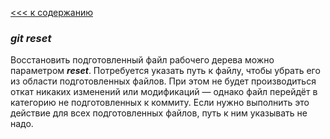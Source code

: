 [<<< к содержанию](readme.md)

### ***git reset***
Восстановить подготовленный файл рабочего дерева можно параметром ***reset***. Потребуется указать путь к файлу, чтобы убрать его из области подготовленных файлов. При этом не будет производиться откат никаких изменений или модификаций — однако файл перейдёт в категорию не подготовленных к коммиту. Если нужно выполнить это действие для всех подготовленных файлов, путь к ним указывать не надо.